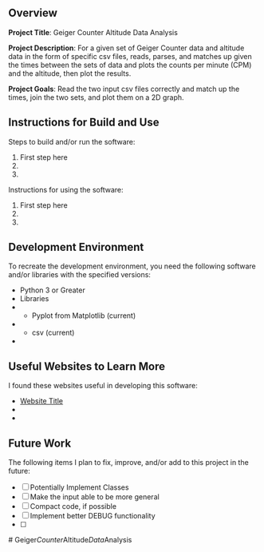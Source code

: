 ## Overview

**Project Title**:
    Geiger Counter Altitude Data Analysis

**Project Description**:
    For a given set of Geiger Counter data and altitude data in the form of specific csv files, 
    reads, parses, and matches up given the times between the sets of data and plots the counts per minute
    (CPM) and the altitude, then plot the results.

**Project Goals**:
    Read the two input csv files correctly and match up the times, join the two sets, and plot them on
    a 2D graph.

## Instructions for Build and Use

Steps to build and/or run the software:

1. First step here
2.
3.

Instructions for using the software:

1. First step here
2.
3.

## Development Environment 

To recreate the development environment, you need the following software and/or libraries with the specified versions:

* Python 3 or Greater
* Libraries
*   - Pyplot from Matplotlib (current)
*   - csv (current)
*

## Useful Websites to Learn More

I found these websites useful in developing this software:

* [Website Title](Link)
*
*

## Future Work

The following items I plan to fix, improve, and/or add to this project in the future:

* [ ] Potentially Implement Classes
* [ ] Make the input able to be more general
* [ ] Compact code, if possible
* [ ] Implement better DEBUG functionality
* [ ] 
#   G e i g e r _ C o u n t e r _ A l t i t u d e _ D a t a _ A n a l y s i s  
 